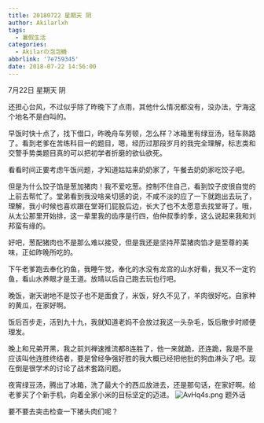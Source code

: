 ```yaml
---
title: 20180722 星期天 阴
author: Akilarlxh
tags:
  - 暑假生活
categories:
  - Akilarの泡泡糖
abbrlink: '7e759345'
date: 2018-07-22 14:56:00
---
```

7月22日 星期天 阴

还担心台风，不过似乎除了昨晚下了点雨，其他什么情况都没有，没办法，宁海这个地名不是白叫的。

早饭时快十点了，找下借口，昨晚舟车劳顿，怎么样？冰箱里有绿豆汤，轻车熟路了。看到老爹在苦练科目一的题目，嗯，经历过那段岁月的我完全理解，标志类和交警手势类题目真的可以把初学者折磨的欲仙欲死。

看看时间正要考虑午饭问题，才知道姑姑来奶奶家了，午餐去奶奶家吃饺子吧。

但是为什么饺子馅是葱加猪肉！我不爱吃葱。控制不住自己，看到饺子皮很自觉的上前去帮忙了。堂弟看到我没啥亲切感的说，不咸不淡的应了一下就跑出去玩了，理解，我小时候也喜欢跟在堂哥们屁股后边，长大了也不太愿意去找堂哥了。哦，从太公那里开始排，这一辈里我的齿序是行四，伯仲叔季的季，这么说起来我和刘邦蛮有缘的。

好吧，葱配猪肉也不是那么难以接受，但是我还是坚持芹菜猪肉馅才是至尊的美味，正如昨晚所吃的。

下午老爹跑去奉化钓鱼，我睡午觉，奉化的水没有龙宫的山水好看，我又不一定钓鱼，看山水养眼才是王道。放晴以后自己跑去玩也行吧。

晚饭，谢天谢地不是饺子也不是面食了，米饭，好久不见了，羊肉很好吃，自家种的黄瓜，在家好啊。

饭后百步走，活到九十九，我就知道老妈不会放过我这一头杂毛，饭后散步时顺便理发。

晚上和兄弟开黑，我之前刘禅速推流都8连胜了，他一来就跪，还连跪，我是不是应该叫他连胜终结者，要是曾经争强好胜的我大概已经把他批的狗血淋头了吧。现在倒是很学术的讨论了战术套路问题。

夜宵绿豆汤，腾出了冰箱，洗了最大个的西瓜放进去，还是那句话，在家好啊。给老爹买了个新手机，向着全家小米的目标坚定的迈进。
![AvHq4s.png](https://s2.ax1x.com/2019/04/16/AvHq4s.png)
题外话

要不要去突击检查一下猪头肉们呢？